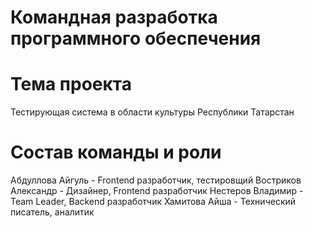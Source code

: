 # Командная разработка программного обеспечения

# Тема проекта
Тестирующая система в области культуры Республики Татарстан

# Состав команды и роли
Абдуллова Айгуль - Frontend разработчик, тестировщий
Востриков Александр - Дизайнер, Frontend разработчик
Нестеров Владимир - Team Leader, Backend разработчик
Хамитова Айша - Технический писатель, аналитик
